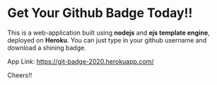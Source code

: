 # Get Your Github Badge Today!!

This is a web-application built using **nodejs** and **ejs template engine**, deployed on **Heroku**.
You can just type in your github username and download a shining badge.

App Link: https://git-badge-2020.herokuapp.com/

Cheers!!
